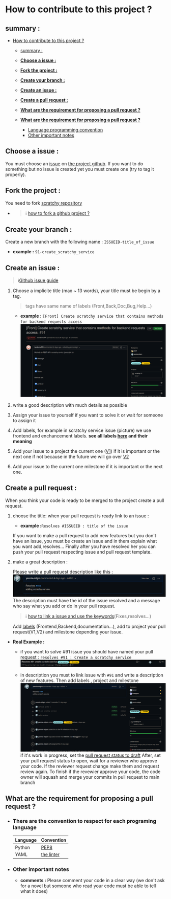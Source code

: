 # How to contribute to this project ?

## summary :

- [How to contribute to this project ?](#how-to-contribute-to-this-project-)
  - [summary :](#summary-)
  - [**Choose a issue :**](#choose-a-issue-)
  - [**Fork the project :**](#fork-the-project-)
  - [**Create your branch :**](#create-your-branch-)
  - [**Create an issue :**](#create-an-issue-)
  - [**Create a pull request :**](#create-a-pull-request-)
  - [**What are the requirement for proposing a pull request ?**](#what-are-the-requirement-for-proposing-a-pull-request-)
  
  - [**What are the requirement for proposing a pull request ?**](#what-are-the-requirement-for-proposing-a-pull-request-)

     * [Language programming convention](##There-are-the-convention-to-respect-for-each-programing-language) 
     * [Other important notes](##Other-important-notes)

## **Choose a issue :**

You must choose an [issue](https://github.com/mdl29/scratchy/issues) on [the project github](https://github.com/mdl29/scratchy). If you want to do something but no issue is created yet you must create one (try to tag it properly).

## **Fork the project :**

You need to fork [scratchy repository](https://github.com/mdl29/scratchy)

 * >ℹ️ [how to fork a github project ?](https://guides.github.com/activities/forking/)


## **Create your branch :**

 Create a new branch with the following name :
 `ISSUEID-title_of_issue`
  * **example :** `91-create_scratchy_service`

## **Create an issue :**

> ℹ️[Github issue guide](https://guides.github.com/features/issues/)

1. Choose a implicite title (max ~ 13 words),
    your title must be begin by a tag.
    > tags have same name of labels (Front,Back,Doc,Bug,Help...)   
    * **example :** `[Front] Create scratchy service that contains methods for backend requests access`
    ![example issue](doc/example/example-issue.png)
2. write a good description with much details as possible 

3. Assign your issue to yourself if you want to solve it or wait for someone to assign it

4. Add labels, for example in scratchy service issue (picture) we use frontend and enchancement labels.
**see all labels [here](https://github.com/mdl29/scratchy/labels) and their meaning**

4. Add your issue to a project the current one ([V1](https://github.com/mdl29/scratchy/projects/1)) if it is important or the next one if not
because in the future we will go over [V2](https://github.com/mdl29/scratchy/projects/2)
 
5. Add your issue to the current one milestone if it is important or the next one.
  

## **Create a pull request :**  

When you think your code is ready to be merged to the project create a pull request.

1. choose the title:
    when your pull request is ready link to an issue :

    * **example :**` Resolves #ISSUEID : title of the issue `

    If you want to make a pull request to add new features but you don't have an issue, you must be create an issue and in them explain what you want add,resolves...  Finally after you have resolved her you can push your pull request respecting issue and pull request template. 
 
2. make a great description :
    
    Please write a pull request description like this :
      ![example](./doc/example/example-description.png)
    The description must have
    the id of the issue resolved and a message who say what you add or do in your pull request.
    > ℹ️ [how to link a issue and use the keywords](https://docs.github.com/en/issues/tracking-your-work-with-issues/creating-issues/linking-a-pull-request-to-an-issue#linking-a-pull-request-to-an-issue-using-a-keyword)(Fixes,resolves...)

    Add [labels](https://github.com/mdl29/scratchy/labels) (Frontend,Backend,documentation...), add to project your pull request(V1,V2) and milestone depending your issue.
    
* **Real Example :**   
   * if you want to solve #91 issue you should have named your pull request : `resolves #91 : Create a scratchy service` 
  ![example-issue](./doc/example/example_pr_title.png)

  * in description you must to link issue with `#91` and write a description of new features. Then add labels , project and milestone
    ![example-pull-request](./doc/example/example-pr.png)
if it's work in progress, set the [pull request status to draft](https://github.blog/2019-02-14-introducing-draft-pull-requests/)
After, set your pull request status to open, wait for a reviewer who approve your code. If the reviewer request change make them and request review again. To finish if the revewier approve your code, the code owner will squash and merge
your commits in pull request to main branch 


## **What are the requirement for proposing a pull request ?**

- ### **There are the convention to respect for each programing language**


    | Language | Convention                                            |
    | -------- | ----------------------------------------------------- |
    | Python   | [PEP8](https://pep8.org/)                             |
    | YAML     | [the linter](https://github.com/adrienverge/yamllint) |

- ### **Other important notes**

   * **comments :**
    Please comment your code in a clear way (we don't ask for a novel but someone who read your code must be able to tell what it does)
